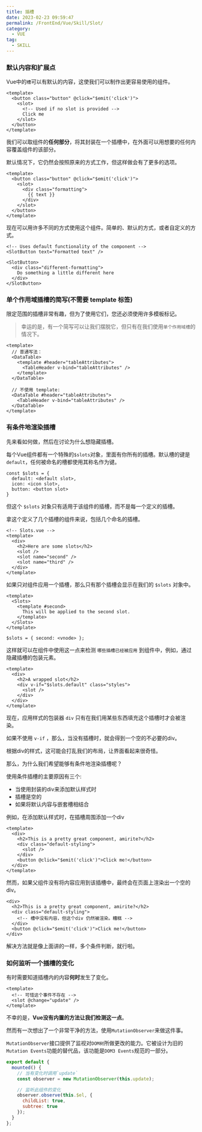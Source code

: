 ```yaml
---
title: 插槽
date: 2023-02-23 09:59:47
permalink: /FrontEnd/Vue/Skill/Slot/
category:
  - VUE
tag:
  - SKILL
---
```


### 默认内容和扩展点

Vue中的`槽`可以有默认的内容，这使我们可以制作出更容易使用的组件。

```vue
<template>
  <button class="button" @click="$emit('click')">
    <slot>
      <!-- Used if no slot is provided -->
      Click me
    </slot>
  </button>
</template>
```

我们可以取组件的**任何部分**，将其封装在一个插槽中，在外面可以用想要的任何内容覆盖组件的该部分。

默认情况下，它仍然会按照原来的方式工作，但这样做会有了更多的选项。

```vue
<template>
  <button class="button" @click="$emit('click')">
    <slot>
      <div class="formatting">
        {{ text }}
      </div>
    </slot>
  </button>
</template>
```

现在可以用许多不同的方式使用这个组件。简单的、默认的方式，或者自定义的方式。

```vue
<!-- Uses default functionality of the component -->
<SlotButton text="Formatted text" />

<SlotButton>
  <div class="different-formatting">
    Do something a little different here
  </div>
</SlotButton>
```

### 单个作用域插槽的简写(不需要 template 标签)

限定范围的插槽非常有趣，但为了使用它们，您还必须使用许多模板标记。

> 幸运的是，有一个简写可以让我们摆脱它，但只有在我们使用`单个作用域槽`的情况下。

```vue
<template>
  // 普通写法：
  <DataTable>
    <template #header="tableAttributes">
      <TableHeader v-bind="tableAttributes" />
    </template>
  </DataTable>
  
  // 不使用 template:
  <DataTable #header="tableAttributes">
    <TableHeader v-bind="tableAttributes" />
  </DataTable>
</template>
```

### 有条件地渲染插槽

先来看如何做，然后在讨论为什么想隐藏插槽。

每个Vue组件都有一个特殊的`$slots`对象，里面有你所有的插槽。默认槽的键是`default`，任何被命名的槽都使用其称名作为键。

```vue
const $slots = {
  default: <default slot>,
  icon: <icon slot>,
  button: <button slot>
}
```

但这个 `$slots` 对象只有适用于该组件的插槽，而不是每一个定义的插槽。

拿这个定义了几个插槽的组件来说，包括几个命名的插槽。

```vue
<!-- Slots.vue -->
<template>
  <div>
    <h2>Here are some slots</h2>
    <slot />
    <slot name="second" />
    <slot name="third" />
  </div>
</template>
```

如果只对组件应用一个插槽，那么只有那个插槽会显示在我们的 `$slots` 对象中。

```vue
<template>
  <Slots>
    <template #second>
      This will be applied to the second slot.
    </template>
  </Slots>
</template>

$slots = { second: <vnode> };
```

这样就可以在组件中使用这一点来检测 `哪些插槽已经被应用` 到组件中，例如，通过隐藏插槽的包装元素。

```vue
<template>
  <div>
    <h2>A wrapped slot</h2>
    <div v-if="$slots.default" class="styles">
      <slot />
    </div>
  </div>
</template>
```

现在，应用样式的包装器 `div` 只有在我们用某些东西填充这个插槽时才会被渲染。

如果不使用 `v-if` ，那么，当没有插槽时，就会得到一个空的不必要的div。

根据div的样式，这可能会打乱我们的布局，让界面看起来很奇怪。

那么，为什么我们希望能够有条件地渲染插槽呢？

使用条件插槽的主要原因有三个:

- 当使用封装的div来添加默认样式时
- 插槽是空的
- 如果将默认内容与嵌套槽相结合

例如，在添加默认样式时，在插槽周围添加一个div

```vue
<template>
  <div>
    <h2>This is a pretty great component, amirite?</h2>
    <div class="default-styling">
      <slot />
    </div>
    <button @click="$emit('click')">Click me!</button>
  </div>
</template>
```

然而，如果父组件没有将内容应用到该插槽中，最终会在页面上渲染出一个空的div。

```vue
<div>
  <h2>This is a pretty great component, amirite?</h2>
  <div class="default-styling">
    <!-- 槽中没有内容，但这个div 仍然被渲染。糟糕 -->
  </div>
  <button @click="$emit('click')">Click me!</button>
</div>
```

解决方法就是像上面讲的一样，多个条件判断，就行啦。

### 如何监听一个插槽的变化

有时需要知道插槽内的内容**何时**发生了变化。

```vue
<template>
  <!-- 可惜这个事件不存在 -->
  <slot @change="update" />
</template>
```

不幸的是，**Vue没有内置的方法让我们检测这一点**。

然而有一次想出了一个非常干净的方法，使用`MutationObserver`来做这件事。

`MutationObserver`接口提供了监视对`DOM树`所做更改的能力。它被设计为旧的`Mutation Events`功能的替代品，该功能是`DOM3 Events`规范的一部分。

```js
export default {
  mounted() {
    // 当有变化时调用`update`
    const observer = new MutationObserver(this.update);

    // 监听此组件的变化
    observer.observe(this.$el, {
      childList: true,
      subtree: true
    });
  }
};
```
